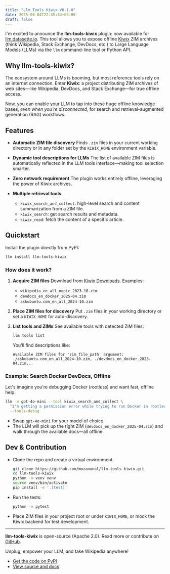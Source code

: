 ```yaml
---
title: "Llm Tools Kiwix V0.1.0"
date: 2025-06-04T22:45:54+03:00
draft: false
---
```


I'm excited to announce the **llm-tools-kiwix** plugin: now available for
[llm.datasette.io](https://llm.datasette.io/). This tool allows you to expose
offline [Kiwix](https://www.kiwix.org/) ZIM archives (think Wikipedia, Stack
Exchange, DevDocs, etc.) to Large Language Models (LLMs) via the `llm`
command-line tool or Python API.

<!--more-->

## Why llm-tools-kiwix?

The ecosystem around LLMs is booming, but most reference tools rely on an
internet connection. Enter **Kiwix**: a project distributing ZIM archives of web
sites—like Wikipedia, DevDocs, and Stack Exchange—for true offline access.

Now, you can enable your LLM to tap into these huge offline knowledge bases,
_even when you're disconnected_, for search and retrieval-augmented generation
(RAG) workflows.

## Features

- **Automatic ZIM file discovery** Finds `.zim` files in your current working
  directory or in any folder set by the `KIWIX_HOME` environment variable.

- **Dynamic tool descriptions for LLMs** The list of available ZIM files is
  automatically reflected in the LLM tools interface—making tool selection
  smarter.

- **Zero network requirement** The plugin works entirely offline, leveraging the
  power of Kiwix archives.

- **Multiple retrieval tools**
  - `kiwix_search_and_collect`: high-level search and content summarization from
    a ZIM file.
  - `kiwix_search`: get search results and metadata.
  - `kiwix_read`: fetch the content of a specific article.

## Quickstart

Install the plugin directly from PyPI:

```bash
llm install llm-tools-kiwix
```

### How does it work?

1. **Acquire ZIM files** Download from
   [Kiwix Downloads](https://download.kiwix.org/zim/). Examples:
   - `wikipedia_en_all_nopic_2023-10.zim`
   - `devdocs_en_docker_2025-04.zim`
   - `askubuntu.com_en_all_2024-10.zim`

2. **Place ZIM files for discovery** Put `.zim` files in your working directory
   or set a `KIWIX_HOME` for auto-discovery.

3. **List tools and ZIMs** See available tools with detected ZIM files:
   ```bash
   llm tools list
   ```
   You'll find descriptions like:
   ```
   Available ZIM files for 'zim_file_path' argument: ./askubuntu.com_en_all_2024-10.zim, ./devdocs_en_docker_2025-04.zim...
   ```

### Example: Search Docker DevDocs, Offline

Let's imagine you're debugging Docker (rootless) and want fast, offline help:

```bash
llm -m gpt-4o-mini --tool kiwix_search_and_collect \
  "I'm getting a permission error while trying to run Docker in rootless mode. Please search and provide relevant information from the Docker devdocs." \
  --tools-debug
```

- Swap `gpt-4o-mini` for your model of choice.
- The LLM will pick up the right ZIM (`devdocs_en_docker_2025-04.zim`) and walk
  through the available docs—all offline.

## Dev & Contribution

- Clone the repo and create a virtual environment:
  ```bash
  git clone https://github.com/mozanunal/llm-tools-kiwix.git
  cd llm-tools-kiwix
  python -m venv venv
  source venv/bin/activate
  pip install -e '.[test]'
  ```
- Run the tests:
  ```bash
  python -m pytest
  ```
- Place ZIM files in your project root or under `KIWIX_HOME`, or mock the Kiwix
  backend for test development.

---

**llm-tools-kiwix** is open-source (Apache 2.0). Read more or contribute on
[GitHub](https://github.com/mozanunal/llm-tools-kiwix).

Unplug, empower your LLM, and take Wikipedia anywhere!

- [Get the code on PyPI](https://pypi.org/project/llm-tools-kiwix/)
- [View source and docs](https://github.com/mozanunal/llm-tools-kiwix)
